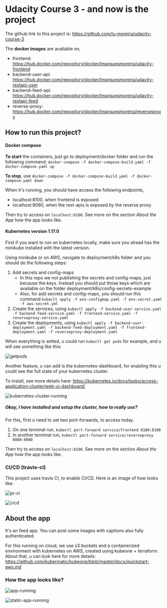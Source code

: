 # Udacity Course 3 - and now is the project

The github link to this project is: https://github.com/lu-moreira/udacity-course-3

The **docker images** are available on, 
- frontend: https://hub.docker.com/repository/docker/lmarquesmoreira/udacity-frontend
- backend-user-api: https://hub.docker.com/repository/docker/lmarquesmoreira/udacity-restapi-user
- backend-feed-api: https://hub.docker.com/repository/docker/lmarquesmoreira/udacity-restapi-feed
- reverse-proxy: https://hub.docker.com/repository/docker/lmarquesmoreira/reverseproxy

## How to run this project? 

#### Docker compose

**To start** the containers, just go to deployment/docker folder and run the following command: `docker-compose -f docker-compose-build.yaml -f docker-compose.yaml up` 

**To stop**, use `docker-compose -f docker-compose-build.yaml -f docker-compose.yaml down` 

When it's running, you should have access the following endpoints, 
- localhost:8100, when frontend is exposed
- localhost:8080, when the rest-apis is exposed by the reverse proxy

Then try to access on `localhost:8100`. See more on the section _About the App_ how the app looks like.

#### Kubernetes version 1.17.0

First if you want to run on kubernetes locally, make sure you alread has the minikube installed with the latest version. 

Using minikube or on AWS, navigate to deployment/k8s folder and you should do the following steps:

1. Add secrets and config-maps
    + In this repo we not publishing the secrets and config-maps, just because the keys. Instead you should put those keys which are available on the folder deployment/k8s/config-secrets-example
    + Also, for add secrets and config-maps, you should run this command `kubeclt apply -f env-configmap.yaml -f env-secret.yaml -f aws-secret.yml`
2. Create the services, using `kubectl apply -f backend-user-service.yaml -f backend-feed-service.yaml -f frontend-service.yaml -f reverseproxy-service.yaml`
3. Create the deployments, using `kubectl apply -f backend-user-deployment.yaml -f backend-feed-deployment.yaml -f frontend-deployment.yaml -f reverseproxy-deployment.yaml`

When everything is setted, u could run `kubectl get pods` for example, and u will see something like this:

![getpods](https://user-images.githubusercontent.com/45040629/74201421-81f69a80-4c48-11ea-9457-67741c60b75f.png)

Another feature, u can add is the kubernetes-dashboard, for enabling this u could see the full state of your kubernetes cluster. 

To install, see more details here: https://kubernetes.io/docs/tasks/access-application-cluster/web-ui-dashboard/

![kubernetes-cluster-running](https://user-images.githubusercontent.com/45040629/74201502-c1bd8200-4c48-11ea-8f51-99bfe0865915.png)

##### Okay, I have installed and setup the cluster, how to really use? 

For this, first u need to set two port-forwards, to access today.
1. On one terminal run, `kubectl port-forward service/frontend 8100:8100`
1. In another terminal run, `kubectl port-forward service/reverseproxy 8080:8080`

Then try to access on `localhost:8100`. See more on the section _About the App_ how the app looks like.

### CI/CD (travis-ci)

This project uses travis CI, to enable CI/CD. Here is an image of how looks like:

![pr-ci](https://user-images.githubusercontent.com/45040629/74201666-211b9200-4c49-11ea-9a85-7176deb25cd6.png)

![cicd](https://user-images.githubusercontent.com/45040629/74201614-047f5a00-4c49-11ea-95e8-98de24afda2c.png)

## About the app

It's an feed app. You can post some images with captions also fully authenticated. 

For this running on cloud, we use s3 buckets and a containerized environment with kubernetes on AWS, created using kubeone + terraform. 
About that, u can look here for more details: https://github.com/kubermatic/kubeone/blob/master/docs/quickstart-aws.md

### How the app looks like? 

![app-running](https://user-images.githubusercontent.com/45040629/74201825-8a030a00-4c49-11ea-9a6b-54b5e7b1f608.gif)

![static-app-running](https://user-images.githubusercontent.com/45040629/74201860-a1da8e00-4c49-11ea-867b-6545d781f8bd.png)

